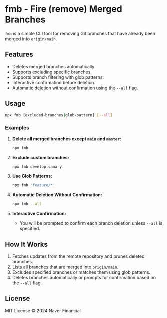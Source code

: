 # fmb - Fire (remove) Merged Branches

`fmb` is a simple CLI tool for removing Git branches that have already been merged into `origin/main`.

## Features

- Deletes merged branches automatically.
- Supports excluding specific branches.
- Supports branch filtering with glob patterns.
- Interactive confirmation before deletion.
- Automatic deletion without confirmation using the `--all` flag.

## Usage

```bash
npx fmb [excluded-branches|glob-pattern] [--all]
```

### Examples

1. **Delete all merged branches except `main` and `master`:**

   ```bash
   npx fmb
   ```

2. **Exclude custom branches:**

   ```bash
   npx fmb develop,canary
   ```

3. **Use Glob Patterns:**

   ```bash
   npx fmb 'feature/*'
   ```

4. **Automatic Deletion Without Confirmation:**

   ```bash
   npx fmb --all
   ```

5. **Interactive Confirmation:**

   - You will be prompted to confirm each branch deletion unless `--all` is specified.

## How It Works

1. Fetches updates from the remote repository and prunes deleted branches.
2. Lists all branches that are merged into `origin/main`.
3. Excludes specified branches or matches them using glob patterns.
4. Deletes branches automatically or prompts for confirmation based on the `--all` flag.

## License

MIT License © 2024 Naver Financial
